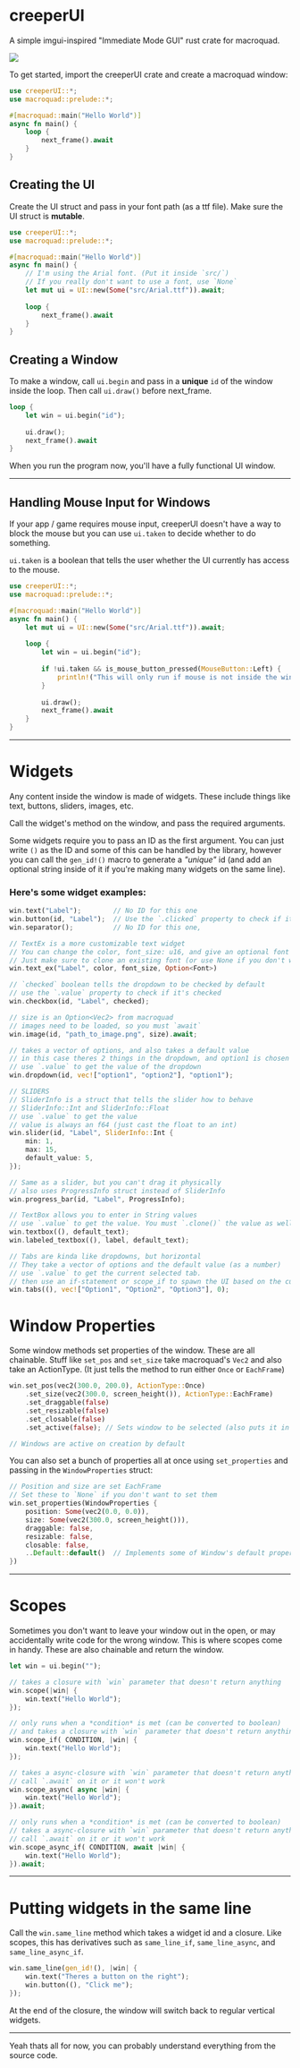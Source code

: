 ﻿# creeperUI

A simple imgui-inspired "Immediate Mode GUI" rust crate for macroquad.

<img src="Readme_Image.png">

To get started, import the creeperUI crate and create a macroquad window:
```rust
use creeperUI::*;
use macroquad::prelude::*;

#[macroquad::main("Hello World")]
async fn main() {
    loop {
        next_frame().await
    }
}
```

## Creating the UI

Create the UI struct and pass in your font path (as a ttf file).
Make sure the UI struct is **mutable**.
```rust
use creeperUI::*;
use macroquad::prelude::*;

#[macroquad::main("Hello World")]
async fn main() {
    // I'm using the Arial font. (Put it inside `src/`)
    // If you really don't want to use a font, use `None`
    let mut ui = UI::new(Some("src/Arial.ttf")).await;
    
    loop {
        next_frame().await
    }
}
```

## Creating a Window

To make a window, call `ui.begin` and pass in a **unique** `id` of the window inside the loop. Then call `ui.draw()` before next_frame.
```rust
loop {
    let win = ui.begin("id");
    
    ui.draw();
    next_frame().await
}
```
When you run the program now, you'll have a fully functional UI window.

---

## Handling Mouse Input for Windows

If your app / game requires mouse input, creeperUI doesn't
have a way to block the mouse but you can use `ui.taken` to decide whether to do something.

`ui.taken` is a boolean that tells the user whether the UI currently has access to the mouse.
```rust
use creeperUI::*;
use macroquad::prelude::*;

#[macroquad::main("Hello World")]
async fn main() {
    let mut ui = UI::new(Some("src/Arial.ttf")).await;
    
    loop {
        let win = ui.begin("id");
    
        if !ui.taken && is_mouse_button_pressed(MouseButton::Left) {
            println!("This will only run if mouse is not inside the window.")
        }
    
        ui.draw();
        next_frame().await
    }
}
```

---

# Widgets

Any content inside the window is made of widgets. These include things like text, buttons, sliders, images, etc.

Call the widget's method on the window, and pass the required arguments.

Some widgets require you to pass an ID as the first argument.
You can just write `()` as the ID and some of this can be handled by the library,
however you can call the `gen_id!()` macro to generate a *"unique"* id
(and add an optional string inside of it if you're making many widgets on the same line).

### Here's some widget examples:

```rust
win.text("Label");        // No ID for this one
win.button(id, "Label");  // Use the `.clicked` property to check if its clicked
win.separator();          // No ID for this one, 

// TextEx is a more customizable text widget
// You can change the color, font_size: u16, and give an optional font
// Just make sure to clone an existing font (or use None if you don't want it)
win.text_ex("Label", color, font_size, Option<Font>)

// `checked` boolean tells the dropdown to be checked by default
// use the `.value` property to check if it's checked
win.checkbox(id, "Label", checked);

// size is an Option<Vec2> from macroquad
// images need to be loaded, so you must `await`
win.image(id, "path_to_image.png", size).await;

// takes a vector of options, and also takes a default value
// in this case theres 2 things in the dropdown, and option1 is chosen by default
// use `.value` to get the value of the dropdown
win.dropdown(id, vec!["option1", "option2"], "option1");

// SLIDERS
// SliderInfo is a struct that tells the slider how to behave
// SliderInfo::Int and SliderInfo::Float
// use `.value` to get the value
// value is always an f64 (just cast the float to an int)
win.slider(id, "Label", SliderInfo::Int {
    min: 1,
    max: 15,
    default_value: 5,
});

// Same as a slider, but you can't drag it physically
// also uses ProgressInfo struct instead of SliderInfo
win.progress_bar(id, "Label", ProgressInfo);

// TextBox allows you to enter in String values
// use `.value` to get the value. You must `.clone()` the value as well.
win.textbox((), default_text);
win.labeled_textbox((), label, default_text);

// Tabs are kinda like dropdowns, but horizontal
// They take a vector of options and the default value (as a number)
// use `.value` to get the current selected tab.
// then use an if-statement or scope_if to spawn the UI based on the current tab
win.tabs((), vec!["Option1", "Option2", "Option3"], 0);
```

# Window Properties

Some window methods set properties of the window. These are all chainable.
Stuff like `set_pos` and `set_size` take macroquad's `Vec2` and also take an ActionType.
(It just tells the method to run either `Once` or `EachFrame`)

```rust
win.set_pos(vec2(300.0, 200.0), ActionType::Once)
    .set_size(vec2(300.0, screen_height()), ActionType::EachFrame)
    .set_draggable(false)
    .set_resizable(false)
    .set_closable(false)
    .set_active(false); // Sets window to be selected (also puts it in front)

// Windows are active on creation by default
```

You can also set a bunch of properties all at once
using `set_properties` and passing in the `WindowProperties` struct:
```rust
// Position and size are set EachFrame
// Set these to `None` if you don't want to set them
win.set_properties(WindowProperties {
    position: Some(vec2(0.0, 0.0)),
    size: Some(vec2(300.0, screen_height())),
    draggable: false,
    resizable: false,
    closable: false,
    ..Default::default()  // Implements some of Window's default properties
})
```

---

# Scopes

Sometimes you don't want to leave your window out in the open, or may accidentally
write code for the wrong window. This is where scopes come in handy. These are also chainable and
return the window.

```rust
let win = ui.begin("");

// takes a closure with `win` parameter that doesn't return anything
win.scope(|win| {
    win.text("Hello World");
});

// only runs when a *condition* is met (can be converted to boolean)
// and takes a closure with `win` parameter that doesn't return anything
win.scope_if( CONDITION, |win| {
    win.text("Hello World");
});

// takes a async-closure with `win` parameter that doesn't return anything
// call `.await` on it or it won't work
win.scope_async( async |win| {
    win.text("Hello World");
}).await;

// only runs when a *condition* is met (can be converted to boolean)
// takes a async-closure with `win` parameter that doesn't return anything
// call `.await` on it or it won't work
win.scope_async_if( CONDITION, await |win| {
    win.text("Hello World");
}).await;
```

---

# Putting widgets in the same line

Call the `win.same_line` method which takes a widget id and a closure. Like scopes, this has
derivatives such as `same_line_if`, `same_line_async`, and `same_line_async_if`.

```rust
win.same_line(gen_id!(), |win| {
    win.text("Theres a button on the right");
    win.button((), "Click me");
});
```

At the end of the closure, the window will switch back to regular vertical widgets.

---

Yeah thats all for now, you can probably understand everything from the source code.